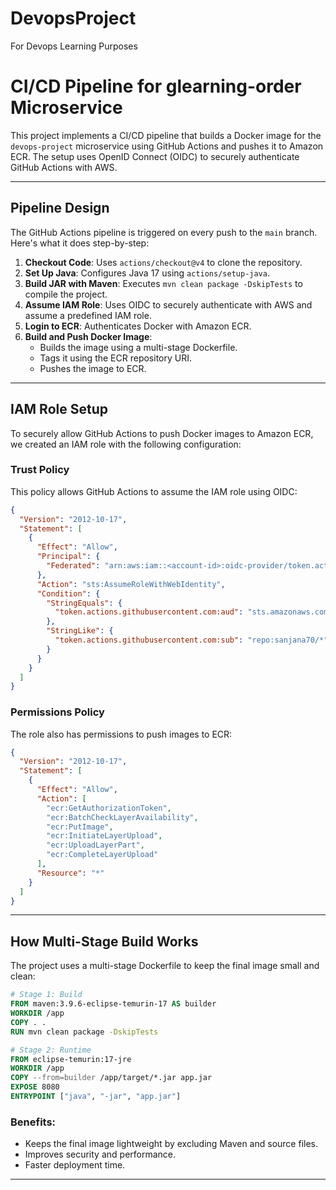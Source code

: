 # DevopsProject
For Devops Learning Purposes
# CI/CD Pipeline for glearning-order Microservice

This project implements a CI/CD pipeline that builds a Docker image for the `devops-project` microservice using GitHub Actions and pushes it to Amazon ECR. The setup uses OpenID Connect (OIDC) to securely authenticate GitHub Actions with AWS.

---

## Pipeline Design

The GitHub Actions pipeline is triggered on every push to the `main` branch. Here's what it does step-by-step:

1. **Checkout Code**: Uses `actions/checkout@v4` to clone the repository.
2. **Set Up Java**: Configures Java 17 using `actions/setup-java`.
3. **Build JAR with Maven**: Executes `mvn clean package -DskipTests` to compile the project.
4. **Assume IAM Role**: Uses OIDC to securely authenticate with AWS and assume a predefined IAM role.
5. **Login to ECR**: Authenticates Docker with Amazon ECR.
6. **Build and Push Docker Image**:
   - Builds the image using a multi-stage Dockerfile.
   - Tags it using the ECR repository URI.
   - Pushes the image to ECR.

---

## IAM Role Setup

To securely allow GitHub Actions to push Docker images to Amazon ECR, we created an IAM role with the following configuration:

### Trust Policy
This policy allows GitHub Actions to assume the IAM role using OIDC:

```json
{
  "Version": "2012-10-17",
  "Statement": [
    {
      "Effect": "Allow",
      "Principal": {
        "Federated": "arn:aws:iam::<account-id>:oidc-provider/token.actions.githubusercontent.com"
      },
      "Action": "sts:AssumeRoleWithWebIdentity",
      "Condition": {
        "StringEquals": {
          "token.actions.githubusercontent.com:aud": "sts.amazonaws.com"
        },
        "StringLike": {
          "token.actions.githubusercontent.com:sub": "repo:sanjana70/*"
        }
      }
    }
  ]
}
```

### Permissions Policy
The role also has permissions to push images to ECR:

```json
{
  "Version": "2012-10-17",
  "Statement": [
    {
      "Effect": "Allow",
      "Action": [
        "ecr:GetAuthorizationToken",
        "ecr:BatchCheckLayerAvailability",
        "ecr:PutImage",
        "ecr:InitiateLayerUpload",
        "ecr:UploadLayerPart",
        "ecr:CompleteLayerUpload"
      ],
      "Resource": "*"
    }
  ]
}
```

---

## How Multi-Stage Build Works

The project uses a multi-stage Dockerfile to keep the final image small and clean:

```dockerfile
# Stage 1: Build
FROM maven:3.9.6-eclipse-temurin-17 AS builder
WORKDIR /app
COPY . .
RUN mvn clean package -DskipTests

# Stage 2: Runtime
FROM eclipse-temurin:17-jre
WORKDIR /app
COPY --from=builder /app/target/*.jar app.jar
EXPOSE 8080
ENTRYPOINT ["java", "-jar", "app.jar"]
```

### Benefits:
- Keeps the final image lightweight by excluding Maven and source files.
- Improves security and performance.
- Faster deployment time.

---
